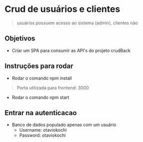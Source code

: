 # Crud de usuários e clientes 
> usuários possuem acesso ao sistema (admin), clientes não

## Objetivos
  - Criar um SPA para consumir as API's do projeto crudBack
  
## Instruções para rodar
  - Rodar o comando npm install
  >Porta utilizada para frontend: 3000
  - Rodar o comando npm start

## Entrar na autenticacao
  - Banco de dados populado apenas com um usuário
    - Username: otaviokochi
    - Password: otaviokochi
